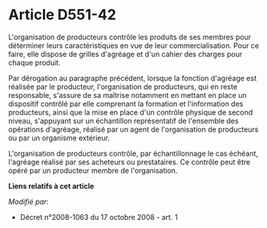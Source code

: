 # Article D551-42

L'organisation de producteurs contrôle les produits de ses membres pour déterminer leurs caractéristiques en vue de leur
commercialisation. Pour ce faire, elle dispose de grilles d'agréage et d'un cahier des charges pour chaque produit. 

Par dérogation au paragraphe précédent, lorsque la fonction d'agréage est réalisée par le producteur, l'organisation de
producteurs, qui en reste responsable, s'assure de sa maîtrise notamment en mettant en place un dispositif contrôlé par elle
comprenant la formation et l'information des producteurs, ainsi que la mise en place d'un contrôle physique de second niveau,
s'appuyant sur un échantillon représentatif de l'ensemble des opérations d'agréage, réalisé par un agent de l'organisation de
producteurs ou par un organisme extérieur. 

L'organisation de producteurs contrôle, par échantillonnage le cas échéant, l'agréage réalisé par ses acheteurs ou
prestataires. Ce contrôle peut être opéré par un producteur membre de l'organisation.

**Liens relatifs à cet article**

_Modifié par_:

  - Décret n°2008-1063 du 17 octobre 2008 - art. 1
